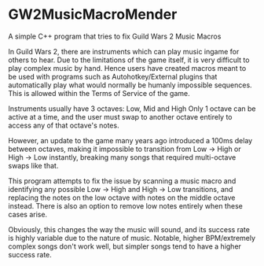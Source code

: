 # GW2MusicMacroMender
A simple C++ program that tries to fix Guild Wars 2 Music Macros

In Guild Wars 2, there are instruments which can play music ingame for others to hear. Due to the limitations of the game itself, it is very
difficult to play complex music by hand. Hence users have created macros meant to be used with programs such as Autohotkey/External plugins that automatically
play what would normally be humanly impossible sequences. This is allowed within the Terms of Service of the game.

Instruments usually have 3 octaves: Low, Mid and High
Only 1 octave can be active at a time, and the user must swap to another octave entirely to access any of that octave's notes.

However, an update to the game many years ago introduced a 100ms delay between octaves, making it impossible to transition from Low -> High or High -> Low instantly,
breaking many songs that required multi-octave swaps like that.

This program attempts to fix the issue by scanning a music macro and identifying any possible Low -> High and High -> Low transitions, and replacing the notes on the low octave with
notes on the middle octave instead. There is also an option to remove low notes entirely when these cases arise.

Obviously, this changes the way the music will sound, and its success rate is highly variable due to the nature of music. Notable, higher BPM/extremely complex songs
don't work well, but simpler songs tend to have a higher success rate.

